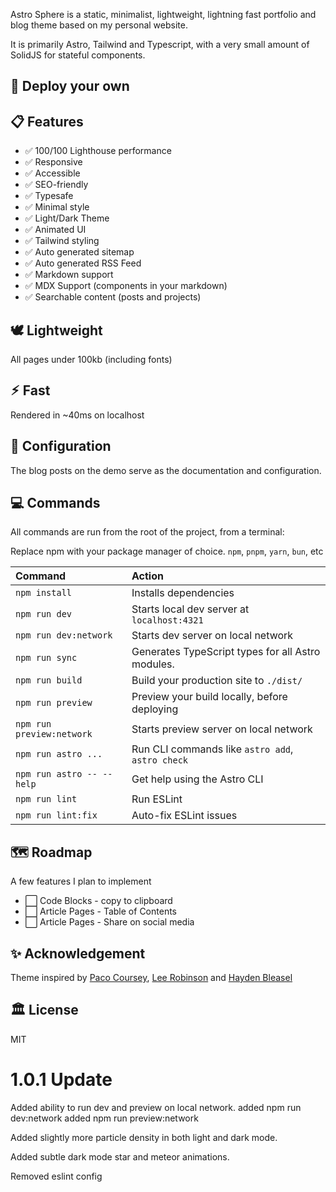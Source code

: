 Astro Sphere is a static, minimalist, lightweight, lightning fast portfolio and blog theme based on my personal website.

It is primarily Astro, Tailwind and Typescript, with a very small amount of SolidJS for stateful components.

## 🚀 Deploy your own

## 📋 Features

- ✅ 100/100 Lighthouse performance
- ✅ Responsive
- ✅ Accessible
- ✅ SEO-friendly
- ✅ Typesafe
- ✅ Minimal style
- ✅ Light/Dark Theme
- ✅ Animated UI
- ✅ Tailwind styling
- ✅ Auto generated sitemap
- ✅ Auto generated RSS Feed
- ✅ Markdown support
- ✅ MDX Support (components in your markdown)
- ✅ Searchable content (posts and projects)

## 🕊️ Lightweight
All pages under 100kb (including fonts)

## ⚡︎ Fast
Rendered in ~40ms on localhost

## 📄 Configuration

The blog posts on the demo serve as the documentation and configuration.

## 💻 Commands

All commands are run from the root of the project, from a terminal:

Replace npm with your package manager of choice. `npm`, `pnpm`, `yarn`, `bun`, etc

| Command                   | Action                                           |
| :------------------------ | :----------------------------------------------- |
| `npm install`             | Installs dependencies                            |
| `npm run dev`             | Starts local dev server at `localhost:4321`      |
| `npm run dev:network`     | Starts dev server on local network               |
| `npm run sync`            | Generates TypeScript types for all Astro modules.|
| `npm run build`           | Build your production site to `./dist/`          |
| `npm run preview`         | Preview your build locally, before deploying     |
| `npm run preview:network` | Starts preview server on local network           |
| `npm run astro ...`       | Run CLI commands like `astro add`, `astro check` |
| `npm run astro -- --help` | Get help using the Astro CLI                     |
| `npm run lint`            | Run ESLint                                       |
| `npm run lint:fix`        | Auto-fix ESLint issues                           |

## 🗺️ Roadmap

A few features I plan to implement
- ⬜ Code Blocks - copy to clipboard
- ⬜ Article Pages - Table of Contents
- ⬜ Article Pages - Share on social media

## ✨ Acknowledgement

Theme inspired by [Paco Coursey](https://paco.me/), [Lee Robinson](https://leerob.io/) and [Hayden Bleasel](https://www.haydenbleasel.com/)

## 🏛️ License

MIT

# 1.0.1 Update

Added ability to run dev and preview on local network.
added npm run dev:network
added npm run preview:network

Added slightly more particle density in both light and dark mode.

Added subtle dark mode star and meteor animations.

Removed eslint config


